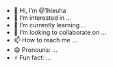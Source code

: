 - 👋 Hi, I’m @1hieuha
- 👀 I’m interested in ...
- 🌱 I’m currently learning ...
- 💞️ I’m looking to collaborate on ...
- 📫 How to reach me ...
- 😄 Pronouns: ...
- ⚡ Fun fact: ...

<!---
1hieuha/1hieuha is a ✨ special ✨ repository because its `README.md` (this file) appears on your GitHub profile.
You can click the Preview link to take a look at your changes.
--->
